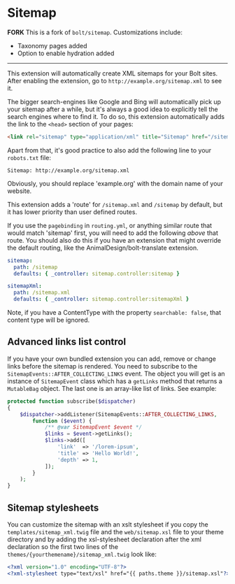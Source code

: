 Sitemap
=======
**FORK**
This is a fork of `bolt/sitemap`. 
Customizations include:
- Taxonomy pages added
- Option to enable hydration added
 ---

This extension will automatically create XML sitemaps for your Bolt sites.
After enabling the extension, go to `http://example.org/sitemap.xml` to see it.

The bigger search-engines like Google and Bing will automatically pick up your
sitemap after a while, but it's always a good idea to explicitly tell the
search engines where to find it. To do so, this extension automatically adds
the link to the `<head>` section of your pages:

```html
<link rel="sitemap" type="application/xml" title="Sitemap" href="/sitemap.xml" />
```

Apart from that, it's good practice to also add the following line to your
`robots.txt` file:

```
Sitemap: http://example.org/sitemap.xml
```

Obviously, you should replace 'example.org' with the domain name of your
website.

This extension adds a 'route' for `/sitemap.xml` and `/sitemap` by default, but
it has lower priority than user defined routes.

If you use the `pagebinding` in `routing.yml`, or anything similar route that
would match 'sitemap' first, you will need to add the following _above_ that
route. You should also do this if you have an extension that might override the
default routing, like the AnimalDesign/bolt-translate extension.

```yaml
sitemap:
  path: /sitemap
  defaults: { _controller: sitemap.controller:sitemap }

sitemapXml:
  path: /sitemap.xml
  defaults: { _controller: sitemap.controller:sitemapXml }
```

Note, if you have a ContentType with the property `searchable: false`, that
content type will be ignored.

## Advanced links list control

If you have your own bundled extension you can add, remove or change links
before the sitemap is rendered. You need to subscribe to the 
`SitemapEvents::AFTER_COLLECTING_LINKS` event. The object you will get is
an instance of `SitemapEvent` class which has a `getLinks` method that returns 
a `MutableBag` object. The last one is an array-like list of links. See example:

```php
protected function subscribe($dispatcher)
{
    $dispatcher->addListener(SitemapEvents::AFTER_COLLECTING_LINKS,
        function ($event) {
            /** @var SitemapEvent $event */
            $links = $event->getLinks();
            $links->add([
                'link'  => '/lorem-ipsum',
                'title' => 'Hello World!',
                'depth' => 1,
            ]);
        }
    );
}
```

## Sitemap stylesheets

You can customize the sitemap with an xslt stylesheet if you copy the `templates/sitemap_xml.twig`
file and the `web/sitemap.xsl` file to your theme directory and by adding the xsl-stylesheet declaration
after the xml declaration so the first two lines of the `themes/{yourthemename}/sitemap_xml.twig` look like:

```xml
<?xml version="1.0" encoding="UTF-8"?>
<?xml-stylesheet type="text/xsl" href="{{ paths.theme }}/sitemap.xsl"?>
```

